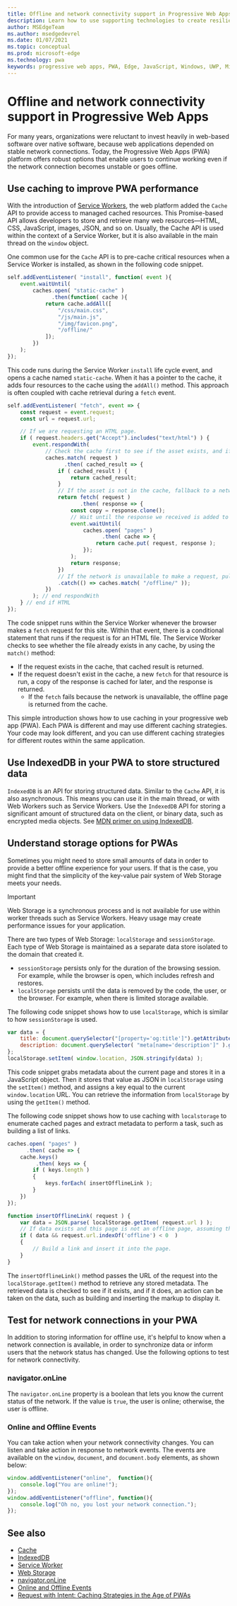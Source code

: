 ```yaml
---
title: Offline and network connectivity support in Progressive Web Apps
description: Learn how to use supporting technologies to create resilient experiences to cater for different network conditions.
author: MSEdgeTeam
ms.author: msedgedevrel
ms.date: 01/07/2021
ms.topic: conceptual
ms.prod: microsoft-edge
ms.technology: pwa
keywords: progressive web apps, PWA, Edge, JavaScript, Windows, UWP, Microsoft Store
---
```

# Offline and network connectivity support in Progressive Web Apps

For many years, organizations were reluctant to invest heavily in web-based software over native software, because web applications depended on stable network connections. Today, the Progressive Web Apps (PWA) platform offers robust options that enable users to continue working even if the network connection becomes unstable or goes offline.


<!-- ====================================================================== -->
## Use caching to improve PWA performance

With the introduction of [Service Workers](https://developer.mozilla.org/docs/Web/API/ServiceWorker), the web platform added the `Cache` API to provide access to managed cached resources. This Promise-based API allows developers to store and retrieve many web resources—HTML, CSS, JavaScript, images, JSON, and so on. Usually, the Cache API is used within the context of a Service Worker, but it is also available in the main thread on the `window` object.

One common use for the `Cache` API is to pre-cache critical resources when a Service Worker is installed, as shown in the following code snippet.

```javascript
self.addEventListener( "install", function( event ){
    event.waitUntil(
        caches.open( "static-cache" )
              .then(function( cache ){
            return cache.addAll([
                "/css/main.css",
                "/js/main.js",
                "/img/favicon.png",
                "/offline/"
            ]);
        })
    );
});
```

This code runs during the Service Worker `install` life cycle event, and opens a cache named `static-cache`. When it has a pointer to the cache, it adds four resources to the cache using the `addAll()` method.  This approach is often coupled with cache retrieval during a `fetch` event.

```javascript
self.addEventListener( "fetch", event => {
    const request = event.request;
    const url = request.url;

    // If we are requesting an HTML page.
    if ( request.headers.get("Accept").includes("text/html") ) {
        event.respondWith(
            // Check the cache first to see if the asset exists, and if it does, return the cached asset.
            caches.match( request )
                  .then( cached_result => {
                if ( cached_result ) {
                    return cached_result;
                }
                // If the asset is not in the cache, fallback to a network request for the asset, and proceed to cache the result.
                return fetch( request )
                       .then( response => {
                    const copy = response.clone();
                    // Wait until the response we received is added to the cache.
                    event.waitUntil(
                        caches.open( "pages" )
                              .then( cache => {
                            return cache.put( request, response );
                        });
                    );
                    return response;
                })
                // If the network is unavailable to make a request, pull the offline page out of the cache.
                .catch(() => caches.match( "/offline/" ));
            })
        ); // end respondWith
    } // end if HTML
});
```

The code snippet runs within the Service Worker whenever the browser makes a `fetch` request for this site. Within that event, there is a conditional statement that runs if the request is for an HTML file. The Service Worker checks to see whether the file already exists in any cache, by using the `match()` method:

*  If the request exists in the cache, that cached result is returned.
*  If the request doesn't exist in the cache, a new `fetch` for that resource is run, a copy of the response is cached for later, and the response is returned.
   * If the `fetch` fails because the network is unavailable, the offline page is returned from the cache.

This simple introduction shows how to use caching in your progressive web app (PWA). Each PWA is different and may use different caching strategies. Your code may look different, and you can use different caching strategies for different routes within the same application.


<!-- ====================================================================== -->
## Use IndexedDB in your PWA to store structured data

`IndexedDB` is an API for storing structured data. Similar to the `Cache` API, it is also asynchronous. This means you can use it in the main thread, or with Web Workers such as Service Workers. Use the `IndexedDB` API for storing a significant amount of structured data on the client, or binary data, such as encrypted media objects.  See [MDN primer on using IndexedDB](https://developer.mozilla.org/docs/Web/API/IndexedDB_API/Using_IndexedDB).


<!-- ====================================================================== -->
## Understand storage options for PWAs

Sometimes you might need to store small amounts of data in order to provide a better offline experience for your users. If that is the case, you might find that the simplicity of the key-value pair system of Web Storage meets your needs.

> [!IMPORTANT]
> Web Storage is a synchronous process and is not available for use within worker threads such as Service Workers. Heavy usage may create performance issues for your application.

There are two types of Web Storage: `localStorage` and `sessionStorage`. Each type of Web Storage is maintained as a separate data store isolated to the domain that created it.

*  `sessionStorage` persists only for the duration of the browsing session. For example, while the browser is open, which includes refresh and restores.
*  `localStorage` persists until the data is removed by the code, the user, or the browser. For example, when there is limited storage available.

The following code snippet shows how to use `localStorage`, which is similar to how `sessionStorage` is used.

```javascript
var data = {
    title: document.querySelector("[property='og:title']").getAttribute("content"),
    description: document.querySelector( "meta[name='description']" ).getAttribute("content")
};
localStorage.setItem( window.location, JSON.stringify(data) );
```

This code snippet grabs metadata about the current page and stores it in a JavaScript object. Then it stores that value as JSON in `localStorage` using the `setItem()` method, and assigns a key equal to the current `window.location` URL. You can retrieve the information from `localStorage` by using the `getItem()` method.

The following code snippet shows how to use caching with `localstorage` to enumerate cached pages and extract metadata to perform a task, such as building a list of links.

```javascript
caches.open( "pages" )
      .then( cache => {
    cache.keys()
         .then( keys => {
        if ( keys.length )
        {
            keys.forEach( insertOfflineLink );
        }
    })
});

function insertOfflineLink( request ) {
    var data = JSON.parse( localStorage.getItem( request.url ) );
    // If data exists and this page is not an offline page, assuming that offline pages have the word offline in the URL.
    if ( data && request.url.indexOf('offline') < 0  )
    {
        // Build a link and insert it into the page.
    }
}
```

The `insertOfflineLink()` method passes the URL of the request into the `localStorage.getItem()` method to retrieve any stored metadata. The retrieved data is checked to see if it exists, and if it does, an action can be taken on the data, such as building and inserting the markup to display it.


<!-- ====================================================================== -->
## Test for network connections in your PWA

In addition to storing information for offline use, it's helpful to know when a network connection is available, in order to synchronize data or inform users that the network status has changed. Use the following options to test for network connectivity.

### navigator.onLine

The `navigator.onLine` property is a boolean that lets you know the current status of the network. If the value is `true`, the user is online; otherwise, the user is offline.

### Online and Offline Events

You can take action when your network connectivity changes.  You can listen and take action in response to network events.  The events are available on the `window`, `document`, and `document.body` elements, as shown below:

```javascript
window.addEventListener("online",  function(){
    console.log("You are online!");
});
window.addEventListener("offline", function(){
    console.log("Oh no, you lost your network connection.");
});
```


<!-- ====================================================================== -->
## See also

*   [Cache](https://developer.mozilla.org/docs/Web/API/Cache)
*   [IndexedDB](https://developer.mozilla.org/docs/Web/API/IndexedDB_API)
*   [Service Worker](https://developer.mozilla.org/docs/Web/API/ServiceWorker)
*   [Web Storage](https://developer.mozilla.org/docs/Web/API/Web_Storage_API)
*   [navigator.onLine](https://developer.mozilla.org/docs/Web/API/NavigatorOnLine)
*   [Online and Offline Events](https://developer.mozilla.org/docs/Web/API/NavigatorOnLine/Online_and_offline_events)
*   [Request with Intent: Caching Strategies in the Age of PWAs](https://alistapart.com/article/request-with-intent-caching-strategies-in-the-age-of-pwas)

